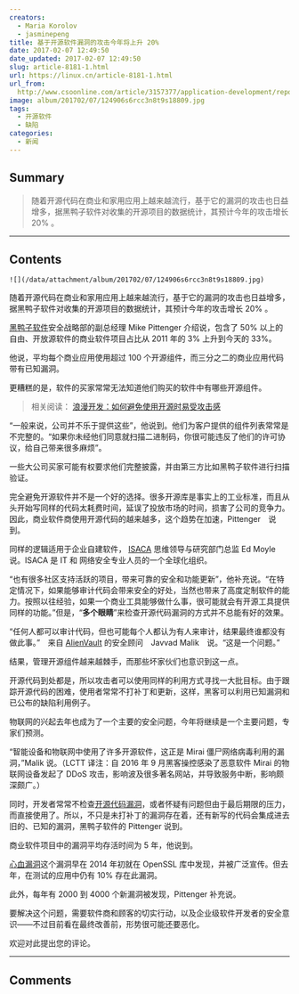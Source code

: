 ```yaml
---
creators:
  - Maria Korolov
  - jasminepeng
title: 基于开源软件漏洞的攻击今年将上升 20%
date: 2017-02-07 12:49:50
date_updated: 2017-02-07 12:49:50
slug: article-8181-1.html
url: https://linux.cn/article-8181-1.html
url_from: 
  http://www.csoonline.com/article/3157377/application-development/report-attacks-based-on-open-source-vulnerabilities-will-rise-20-percent-this-year.html
image: album/201702/07/124906s6rcc3n8t9s18809.jpg
tags:
  - 开源软件
  - 缺陷
categories:
  - 新闻
---
```


## Summary

> 随着开源代码在商业和家用应用上越来越流行，基于它的漏洞的攻击也日益增多，据黑鸭子软件对收集的开源项目的数据统计，其预计今年的攻击增长 20% 。

***

<!-- more -->

## Contents

`![](/data/attachment/album/201702/07/124906s6rcc3n8t9s18809.jpg)`

随着开源代码在商业和家用应用上越来越流行，基于它的漏洞的攻击也日益增多，据黑鸭子软件对收集的开源项目的数据统计，其预计今年的攻击增长 20% 。

[黑鸭子软件](https://www.blackducksoftware.com/)安全战略部的副总经理 Mike Pittenger 介绍说，包含了 50% 以上的自由、开放源软件的商业软件项目占比从 2011 年的 3% 上升到今天的 33%。

他说，平均每个商业应用使用超过 100 个开源组件，而三分之二的商业应用代码带有已知漏洞。

更糟糕的是，软件的买家常常无法知道他们购买的软件中有哪些开源组件。

> 
> 相关阅读： [浪漫开发：如何避免使用开源时易受攻击感](http://csoonline.com/article/2883315/application-security/romancing-development-how-to-avoid-feeling-vulnerable-with-open-source.html#tk.cso-infsb)
> 
> 
> 

“一般来说，公司并不乐于提供这些”，他说到。他们为客户提供的组件列表常常是不完整的。“如果你未经他们同意就扫描二进制码，你很可能违反了他们的许可协议，给自己带来很多麻烦”。

一些大公司买家可能有权要求他们完整披露，并由第三方比如黑鸭子软件进行扫描验证。

完全避免开源软件并不是一个好的选择。很多开源库是事实上的工业标准，而且从头开始写同样的代码太耗费时间，延误了投放市场的时间，损害了公司的竞争力。因此，商业软件商使用开源代码的越来越多，这个趋势在加速，Pittenger　说到。

同样的逻辑适用于企业自建软件， [ISACA](http://www.isaca.org/) 思维领导与研究部门总监 Ed Moyle 说。ISACA 是 IT 和 网络安全专业人员的一个全球化组织。

“也有很多社区支持活跃的项目，带来可靠的安全和功能更新”，他补充说。“在特定情况下，如果能够审计代码会带来安全的好处，当然也带来了高度定制软件的能力。按照以往经验，如果一个商业工具能够做什么事，很可能就会有开源工具提供同样的功能。”但是，“**多个眼睛**”来检查开源代码漏洞的方式并不总能有好的效果。

“任何人都可以审计代码，但也可能每个人都认为有人来审计，结果最终谁都没有做此事。”　来自 [AlienVault](https://www.alienvault.com/) 的安全顾问　Javvad Malik　说。“这是一个问题。”

结果，管理开源组件越来越棘手，而那些坏家伙们也意识到这一点。

开源代码到处都是，所以攻击者可以使用同样的利用方式寻找一大批目标。由于跟踪开源代码的困难，使用者常常不打补丁和更新，这样，黑客可以利用已知漏洞和已公布的缺陷利用例子。

物联网的兴起去年也成为了一个主要的安全问题，今年将继续是一个主要问题，专家们预测。

“智能设备和物联网中使用了许多开源软件，这正是 Mirai 僵尸网络病毒利用的漏洞，”Malik 说。（LCTT 译注：自 2016 年 9 月黑客操控感染了恶意软件 Mirai 的物联网设备发起了 DDoS 攻击，影响波及很多著名网站，并导致服务中断，影响颇深颇广。）

同时，开发者常常不检查[开源代码漏洞](http://csoonline.com/article/3077815/application-security/your-open-source-security-problem-is-worse-than-you-think.html)，或者怀疑有问题但由于最后期限的压力，而直接使用了。所以，不只是未打补丁的漏洞存在着，还有新写的代码会集成进去旧的、已知的漏洞，黑鸭子软件的 Pittenger 说到。

商业软件项目中的漏洞平均存活时间为 5 年，他说到。

[心血漏洞](http://csoonline.com/article/2142103/security/is-open-source-to-blame-for-the-heartbleed-bug.html)这个漏洞早在 2014 年初就在 OpenSSL 库中发现，并被广泛宣传。但去年，在测试的应用中仍有 10% 存在此漏洞。

此外，每年有 2000 到 4000 个新漏洞被发现，Pittenger 补充说。

要解决这个问题，需要软件商和顾客的切实行动，以及企业级软件开发者的安全意识——不过目前看在最终改善前，形势很可能还要恶化。

欢迎对此提出您的评论。

***

## Comments
